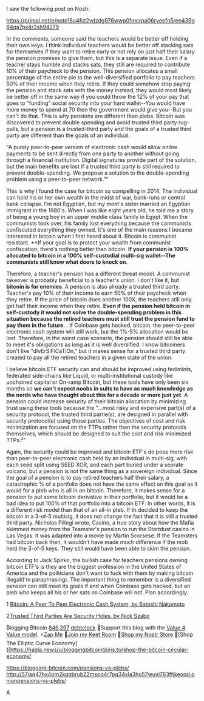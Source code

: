 I saw the following post on Nostr.

https://primal.net/e/note18u4fct2ydzdg976wwp0fmcrpa06rveefn5ree439g64qa7px4r2sh94279

In the comments, someone said the teachers would be better off holding their own keys.  I think individual teachers would be better off stacking sats for themselves if they want to retire early or not rely on just half their salary the pension promises to give them, but this is a separate issue. Even if a teacher stays humble and stacks sats, they still are required to contribute 10% of their paycheck to  the pension. This pension allocates a small percentage of the entire pie to the well-diversified portfolio to pay teachers 50% of their income when they retire. If they could somehow stop paying the pension and stack sats with the money instead, they would most likely be better off in the same way if you could throw the 12% of your pay that goes to "funding" social security into your hard wallet--You would have more money to spend at 70 then the government would give you--But you can't do that. This is why pensions are different than plebs. Bitcoin was discovered to prevent double spending and avoid trusted third party rug-pulls, but a pension is a trusted-third party and the goals of a trusted third party are different than the goals of an individual.

"A purely peer-to-peer version of electronic cash would allow online
payments to be sent directly from one party to another without going through a
financial institution. Digital signatures provide part of the solution, but the main
benefits are lost if a trusted third party is still required to prevent double-spending.
We propose a solution to the double-spending problem using a peer-to-peer network.¹"

This is why I found the case for bitcoin so compelling in 2014. The individual can hold his or her own wealth in the midst of war, bank-runs or central bank collapse. I'm not Egyptian, but my mom's sister married an Egyptian immigrant in the 1980's.  When I was like eight years old, he told me a story of being a young boy in an upper middle class family in Egypt. When the communists took over, his family lost everything because the communists confiscated everything they owned. It's one of the main reasons I became interested in bitcoin when I first heard about it. Bitcoin is communist resistant. **If your goal is to protect your wealth from communist confiscation, there's nothing better than bitcoin. **If your pension is 100% allocated to bitcoin in a 100% self-custodial multi-sig wallet--The communists still know what doors to knock on**.

Therefore, a teacher's pension has a different threat model.  A communist takeover is probably beneficial to a teacher's union. I don't like it, but **bitcoin is for enemies**.  A pension is also already a trusted third party. Teacher's pay 10% of their income to earn 50% of their paycheck when they retire.  If the price of bitcoin does another 100X, the teachers still only get half their income when they retire. **Even if the pension held bitcoin in self-custody it would not solve the double-spending problem in this situation because the retired teachers must still trust the pension fund to pay them in the future**. . If Coinbase gets hacked, bitcoin, the peer-to-peer electronic cash system will still work, but the 1%-5% allocation would be lost. Therefore, in the worst case scenario, the pension should still be able to meet it's obligations as long as it is well diversified. I know bitcoiners don't like "dIvErSiFiCaTiOn," but it makes sense for a trusted third party created to pay all the retired teachers in a given state of the union.

I believe bitcoin ETF security can and should be improved using fedimints, federated side-chains like Liquid, or multi-institutional custody like unchained capital or On-ramp Bitcoin, but these tools have only been six months so **we can't expect noobs in suits to have as much knowledge as the nerds who have thought about this for a decade or more just yet**. A pension could increase security of their bitcoin allocation by minimizing trust using these tools because the "...most risky and expensive part(s) of a security protocol, the trusted third partie(s), are designed in parallel with security protocol(s) using those parties. The objectives of cost and risk minimization are focused on the TTPs rather than the security protocols themselves, which should be designed to suit the cost and risk minimized TTPs.²"

Again, the security could be improved and bitcoin ETF's do pose more risk than peer-to-peer electronic cash held by an individual in multi-sig, with each seed split using SEED XOR, and each part buried under a seprate volcano, but a pension is not the same thing as a sovereign individual. Since the goal of a pension is to pay retired teachers half their salary, a catastrophic % of a portfolio does not have the same effect on this goal as it would for a pleb who is all in on bitcoin. Therefore, it makes sense for a pension to put some bitcoin derivative in their portfolio, but it would be a bad idea to put 100% of that portfolio into a bitcoin ETF. In other words, it is a different risk model than that of an all-in pleb. If th decided to keep the bitcoin in a 3-of-5 multisig, it does not change the fact that it is still a trusted third party. Nicholas Pillegi wrote, Casino, a true story about how the Mafia skimmed money from the Teamster's pension to run the Startdust casino in Las Vegas. It was adapted into a movie by Martin Scorsese. If the Teamsters had bitcoin back then, it wouldn't have made much difference if the mob held the 3-of-5 keys. They still would have been able to skim the pension.

According to Jack Spirko, the bullish case for teachers pensions owning bitcoin ETF's is they are the biggest profession in the United States of America and the politicians don't want to fuck with them by making bitcoin illegal(I'm paraphrasing).  The important thing to remember is a diversified pension can still meet its goals if and when Coinbase gets hacked, but an pleb who keeps all his or her sats on Coinbase will not. Plan accordingly.


1 [Bitcoin: A Peer To Peer Electronic Cash System, by Satoshi Nakamoto](https://bitcoin.org/bitcoin.pdf)

2[Trusted Third Parties Are Security Holes, by Nick Szabo](https://www.fon.hum.uva.nl/rob/Courses/InformationInSpeech/CDROM/Literature/LOTwinterschool2006/szabo.best.vwh.net/ttps.html)


₿logging ₿itcoin
[846,397](https://timechaincalendar.com/en/block/846397)
[debtclock](https://www.usdebtclock.org/)
🧡Support this blog with the [Value 4 Value model](https://value4value.info/).
⚡[Zap Me](w3.do/y8BeR-pG)
🍐[Join my Keet Room](https://habla.news/u/blog@bloggingbitcoin.store/keet-room)
🛒[Shop my Nostr Store](nostr:npub1wkljx5c6a8uccc5etws8ry0y3r4dgavh2dcav0tal4rtmcdl4z2sfu5u0t)
🛒[Shop The Elliptic Curve Economy]([https://habla.news/u/bloggingbitcoin@iris.to/shop-the-bitcoin-circular-economy/

https://blogging-bitcoin.com/pensions-vs-plebs/
http://57iaq47hx4om2kqgbrub22msop4r7pq34xla3ho57wuvi763ffjkeoqd.onionpensions-vs-plebs/

A

